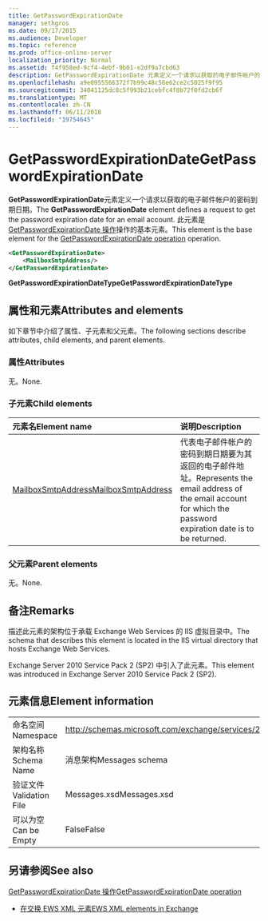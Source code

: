 ```yaml
---
title: GetPasswordExpirationDate
manager: sethgros
ms.date: 09/17/2015
ms.audience: Developer
ms.topic: reference
ms.prod: office-online-server
localization_priority: Normal
ms.assetid: f4f958ed-9cf4-4ebf-9b01-e2df9a7cbd63
description: GetPasswordExpirationDate 元素定义一个请求以获取的电子邮件帐户的密码到期日期。 此元素是 GetPasswordExpirationDate 操作操作的基本元素。
ms.openlocfilehash: a9e0955566372f7b99c48c56e62ce2c5025f9f95
ms.sourcegitcommit: 34041125dc8c5f993b21cebfc4f8b72f0fd2cb6f
ms.translationtype: MT
ms.contentlocale: zh-CN
ms.lasthandoff: 06/11/2018
ms.locfileid: "19754645"
---
```

# <a name="getpasswordexpirationdate"></a><span data-ttu-id="85909-104">GetPasswordExpirationDate</span><span class="sxs-lookup"><span data-stu-id="85909-104">GetPasswordExpirationDate</span></span>

<span data-ttu-id="85909-105">**GetPasswordExpirationDate**元素定义一个请求以获取的电子邮件帐户的密码到期日期。</span><span class="sxs-lookup"><span data-stu-id="85909-105">The **GetPasswordExpirationDate** element defines a request to get the password expiration date for an email account.</span></span> <span data-ttu-id="85909-106">此元素是[GetPasswordExpirationDate 操作](getpasswordexpirationdate-operation.md)操作的基本元素。</span><span class="sxs-lookup"><span data-stu-id="85909-106">This element is the base element for the [GetPasswordExpirationDate operation](getpasswordexpirationdate-operation.md) operation.</span></span> 
  
```XML
<GetPasswordExpirationDate>
    <MailboxSmtpAddress/>
</GetPasswordExpirationDate>
```

 <span data-ttu-id="85909-107">**GetPasswordExpirationDateType**</span><span class="sxs-lookup"><span data-stu-id="85909-107">**GetPasswordExpirationDateType**</span></span>
## <a name="attributes-and-elements"></a><span data-ttu-id="85909-108">属性和元素</span><span class="sxs-lookup"><span data-stu-id="85909-108">Attributes and elements</span></span>

<span data-ttu-id="85909-109">如下章节中介绍了属性、子元素和父元素。</span><span class="sxs-lookup"><span data-stu-id="85909-109">The following sections describe attributes, child elements, and parent elements.</span></span>
  
### <a name="attributes"></a><span data-ttu-id="85909-110">属性</span><span class="sxs-lookup"><span data-stu-id="85909-110">Attributes</span></span>

<span data-ttu-id="85909-111">无。</span><span class="sxs-lookup"><span data-stu-id="85909-111">None.</span></span>
  
### <a name="child-elements"></a><span data-ttu-id="85909-112">子元素</span><span class="sxs-lookup"><span data-stu-id="85909-112">Child elements</span></span>

|<span data-ttu-id="85909-113">**元素名**</span><span class="sxs-lookup"><span data-stu-id="85909-113">**Element name**</span></span>|<span data-ttu-id="85909-114">**说明**</span><span class="sxs-lookup"><span data-stu-id="85909-114">**Description**</span></span>|
|:-----|:-----|
|[<span data-ttu-id="85909-115">MailboxSmtpAddress</span><span class="sxs-lookup"><span data-stu-id="85909-115">MailboxSmtpAddress</span></span>](mailboxsmtpaddress.md) <br/> |<span data-ttu-id="85909-116">代表电子邮件帐户的密码到期日期要为其返回的电子邮件地址。</span><span class="sxs-lookup"><span data-stu-id="85909-116">Represents the email address of the email account for which the password expiration date is to be returned.</span></span>  <br/> |
   
### <a name="parent-elements"></a><span data-ttu-id="85909-117">父元素</span><span class="sxs-lookup"><span data-stu-id="85909-117">Parent elements</span></span>

<span data-ttu-id="85909-118">无。</span><span class="sxs-lookup"><span data-stu-id="85909-118">None.</span></span>
  
## <a name="remarks"></a><span data-ttu-id="85909-119">备注</span><span class="sxs-lookup"><span data-stu-id="85909-119">Remarks</span></span>

<span data-ttu-id="85909-120">描述此元素的架构位于承载 Exchange Web Services 的 IIS 虚拟目录中。</span><span class="sxs-lookup"><span data-stu-id="85909-120">The schema that describes this element is located in the IIS virtual directory that hosts Exchange Web Services.</span></span>
  
<span data-ttu-id="85909-121">Exchange Server 2010 Service Pack 2 (SP2) 中引入了此元素。</span><span class="sxs-lookup"><span data-stu-id="85909-121">This element was introduced in Exchange Server 2010 Service Pack 2 (SP2).</span></span>
  
## <a name="element-information"></a><span data-ttu-id="85909-122">元素信息</span><span class="sxs-lookup"><span data-stu-id="85909-122">Element information</span></span>

|||
|:-----|:-----|
|<span data-ttu-id="85909-123">命名空间</span><span class="sxs-lookup"><span data-stu-id="85909-123">Namespace</span></span>  <br/> |http://schemas.microsoft.com/exchange/services/2006/messages  <br/> |
|<span data-ttu-id="85909-124">架构名称</span><span class="sxs-lookup"><span data-stu-id="85909-124">Schema Name</span></span>  <br/> |<span data-ttu-id="85909-125">消息架构</span><span class="sxs-lookup"><span data-stu-id="85909-125">Messages schema</span></span>  <br/> |
|<span data-ttu-id="85909-126">验证文件</span><span class="sxs-lookup"><span data-stu-id="85909-126">Validation File</span></span>  <br/> |<span data-ttu-id="85909-127">Messages.xsd</span><span class="sxs-lookup"><span data-stu-id="85909-127">Messages.xsd</span></span>  <br/> |
|<span data-ttu-id="85909-128">可以为空</span><span class="sxs-lookup"><span data-stu-id="85909-128">Can be Empty</span></span>  <br/> |<span data-ttu-id="85909-129">False</span><span class="sxs-lookup"><span data-stu-id="85909-129">False</span></span>  <br/> |
   
## <a name="see-also"></a><span data-ttu-id="85909-130">另请参阅</span><span class="sxs-lookup"><span data-stu-id="85909-130">See also</span></span>



[<span data-ttu-id="85909-131">GetPasswordExpirationDate 操作</span><span class="sxs-lookup"><span data-stu-id="85909-131">GetPasswordExpirationDate operation</span></span>](getpasswordexpirationdate-operation.md)


- [<span data-ttu-id="85909-132">在交换 EWS XML 元素</span><span class="sxs-lookup"><span data-stu-id="85909-132">EWS XML elements in Exchange</span></span>](ews-xml-elements-in-exchange.md)

